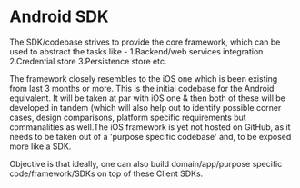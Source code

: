 # Android SDK
The SDK/codebase strives to provide the core framework, which can be used to abstract the tasks
like -
1.Backend/web services integration
2.Credential store
3.Persistence store etc.

The framework closely resembles to the iOS one which is been existing from last 3 months or more. This is the initial codebase for the Android equivalent. It will be taken at par with iOS one & then both of these will be developed in tandem (which will also help out to identify possible corner cases, design comparisons, platform specific requirements but commanalities as well.The iOS framework is yet not hosted on GitHub, as it needs to be taken out of a 'purpose specific codebase' and, to be exposed more like a SDK.

Objective is that ideally, one can also build domain/app/purpose specific code/framework/SDKs on top of these Client SDKs.

